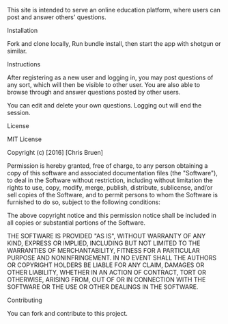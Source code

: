 This site is intended to serve an online education platform, where users can post and answer others'
questions.

Installation

Fork and clone locally, Run bundle install, then start the app with shotgun or similar.

Instructions

After registering as a new user and logging in, you may post questions of any sort, which will then
be visible to other user. You are also able to browse through and answer questions posted by other
users.

You can edit and delete your own questions. Logging out will end the session.

License

MIT License

Copyright (c) [2016] [Chris Bruen]

Permission is hereby granted, free of charge, to any person obtaining a copy of this software and associated documentation files (the "Software"), to deal in the Software without restriction, including without limitation the rights to use, copy, modify, merge, publish, distribute, sublicense, and/or sell copies of the Software, and to permit persons to whom the Software is furnished to do so, subject to the following conditions:

The above copyright notice and this permission notice shall be included in all copies or substantial portions of the Software.

THE SOFTWARE IS PROVIDED "AS IS", WITHOUT WARRANTY OF ANY KIND, EXPRESS OR IMPLIED, INCLUDING BUT NOT LIMITED TO THE WARRANTIES OF MERCHANTABILITY, FITNESS FOR A PARTICULAR PURPOSE AND NONINFRINGEMENT. IN NO EVENT SHALL THE AUTHORS OR COPYRIGHT HOLDERS BE LIABLE FOR ANY CLAIM, DAMAGES OR OTHER LIABILITY, WHETHER IN AN ACTION OF CONTRACT, TORT OR OTHERWISE, ARISING FROM, OUT OF OR IN CONNECTION WITH THE SOFTWARE OR THE USE OR OTHER DEALINGS IN THE SOFTWARE.

Contributing

You can fork and contribute to this project.